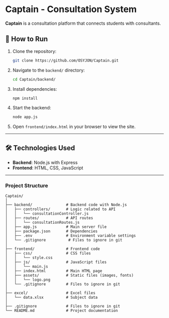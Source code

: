 
# Captain - Consultation System

**Captain** is a consultation platform that connects students with consultants.

## 🚀 How to Run

1. Clone the repository:
   ```bash
   git clone https://github.com/OSYJON/Captain.git
   ```

2. Navigate to the `backend/` directory:
   ```bash
   cd Captain/backend/
   ```

3. Install dependencies:
   ```bash
   npm install
   ```

4. Start the backend:
   ```bash
   node app.js
   ```

5. Open `frontend/index.html` in your browser to view the site.

---

## 🛠️ Technologies Used

- **Backend**: Node.js with Express
- **Frontend**: HTML, CSS, JavaScript

---

### Project Structure

```
Captain/
│
├── backend/               # Backend code with Node.js
│   ├── controllers/       # Logic related to API
│   │   └── consultationController.js
│   ├── routes/            # API routes
│   │   └── consultationRoutes.js
│   ├── app.js             # Main server file
│   ├── package.json       # Dependencies
│   ├── .env               # Environment variable settings
│   └── .gitignore          # Files to ignore in git
│
├── frontend/              # Frontend code
│   ├── css/               # CSS files
│   │   └── style.css
│   ├── js/                # JavaScript files
│   │   └── main.js
│   ├── index.html         # Main HTML page
│   ├── assets/            # Static files (images, fonts)
│   │   └── logo.png
│   └── .gitignore         # Files to ignore in git
│
├── excel/                 # Excel files
│   └── data.xlsx          # Subject data
│
├── .gitignore             # Files to ignore in git
└── README.md              # Project documentation
```